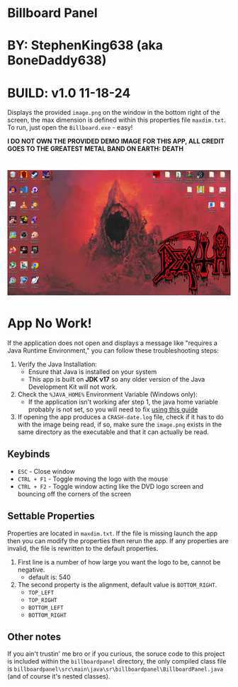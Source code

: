 # Billboard Panel
# BY: StephenKing638 (aka BoneDaddy638)
# BUILD: v1.0 11-18-24

Displays the provided `image.png` on the window in the bottom right of the screen, the max dimension is defined within this properties file `maxdim.txt`. To run, just open the `Billboard.exe` - easy!

**I DO NOT OWN THE PROVIDED DEMO IMAGE FOR THIS APP, ALL CREDIT GOES TO THE GREATEST METAL BAND ON EARTH: DEATH**

# ![alt-text](res/img1.png)

# App No Work!

If the application does not open and displays a message like "requires a Java Runtime Environment," you can follow these troubleshooting steps:
1. Verify the Java Installation:
    - Ensure that Java is installed on your system
    - This app is built on **JDK v17** so any older version of the Java Development Kit will not work.
2. Check the `%JAVA_HOME%` Environment Variable (Windows only):
    - If the application isn't working afer step 1, the java home variable probably is not set, so you will need to fix [using this guide](https://confluence.atlassian.com/doc/setting-the-java_home-variable-in-windows-8895.html)
3. If opening the app produces a `CRASH-date.log` file, check if it has to do with the image being read, if so, make sure the `image.png` exists in the same directory as the executable and that it can actually be read.

## Keybinds
* `ESC` - Close window
* `CTRL + F1` - Toggle moving the logo with the mouse
* `CTRL + F2` - Toggle window acting like the DVD logo screen and bouncing off the corners of the screen

## Settable Properties
Properties are located in `maxdim.txt`. If the file is missing launch the app then you can modify the properties then rerun the app. If any properties are invalid, the file is rewritten to the default properties.

1. First line is a number of how large you want the logo to be, cannot be negative.
    - default is: 540 
2. The second property is the alignment, default value is `BOTTOM_RIGHT`.
    - `TOP_LEFT`
    - `TOP_RIGHT`
    - `BOTTOM_LEFT`
    - `BOTTOM_RIGHT`


## Other notes
If you ain't trustin' me bro or if you curious, the soruce code to this project is included within the `billboardpanel` directory, the only compiled class file is `billboardpanel\src\main\java\sr\billboardpanel\BillboardPanel.java` (and of course it's nested classes).